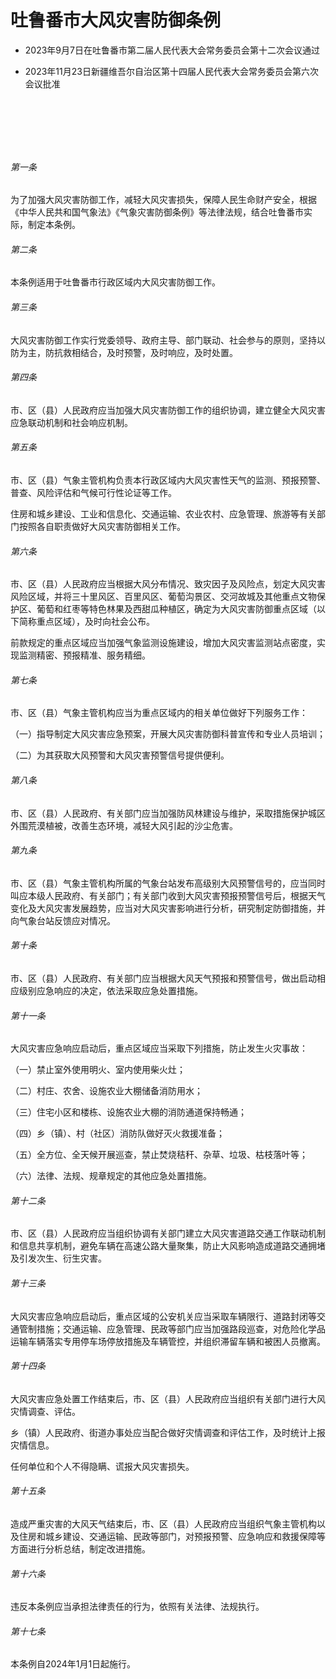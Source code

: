 # 吐鲁番市大风灾害防御条例

- 2023年9月7日在吐鲁番市第二届人民代表大会常务委员会第十二次会议通过

- 2023年11月23日新疆维吾尔自治区第十四届人民代表大会常务委员会第六次会议批准

<!-- INFO END -->

​

​

​

###### 第一条

为了加强大风灾害防御工作，减轻大风灾害损失，保障人民生命财产安全，根据《中华人民共和国气象法》《气象灾害防御条例》等法律法规，结合吐鲁番市实际，制定本条例。

###### 第二条

本条例适用于吐鲁番市行政区域内大风灾害防御工作。

###### 第三条

大风灾害防御工作实行党委领导、政府主导、部门联动、社会参与的原则，坚持以防为主，防抗救相结合，及时预警，及时响应，及时处置。

###### 第四条

市、区（县）人民政府应当加强大风灾害防御工作的组织协调，建立健全大风灾害应急联动机制和社会响应机制。

###### 第五条

市、区（县）气象主管机构负责本行政区域内大风灾害性天气的监测、预报预警、普查、风险评估和气候可行性论证等工作。

住房和城乡建设、工业和信息化、交通运输、农业农村、应急管理、旅游等有关部门按照各自职责做好大风灾害防御相关工作。

###### 第六条

市、区（县）人民政府应当根据大风分布情况、致灾因子及风险点，划定大风灾害风险区域，并将三十里风区、百里风区、葡萄沟景区、交河故城及其他重点文物保护区、葡萄和红枣等特色林果及西甜瓜种植区，确定为大风灾害防御重点区域（以下简称重点区域），及时向社会公布。

前款规定的重点区域应当加强气象监测设施建设，增加大风灾害监测站点密度，实现监测精密、预报精准、服务精细。

###### 第七条

市、区（县）气象主管机构应当为重点区域内的相关单位做好下列服务工作：

（一）指导制定大风灾害应急预案，开展大风灾害防御科普宣传和专业人员培训；

（二）为其获取大风预警和大风灾害预警信号提供便利。

###### 第八条

市、区（县）人民政府、有关部门应当加强防风林建设与维护，采取措施保护城区外围荒漠植被，改善生态环境，减轻大风引起的沙尘危害。

###### 第九条

市、区（县）气象主管机构所属的气象台站发布高级别大风预警信号的，应当同时叫应本级人民政府、有关部门；有关部门收到大风灾害预报预警信号后，根据天气变化及大风灾害发展趋势，应当对大风灾害影响进行分析，研究制定防御措施，并向气象台站反馈应对情况。

###### 第十条

市、区（县）人民政府、有关部门应当根据大风天气预报和预警信号，做出启动相应级别应急响应的决定，依法采取应急处置措施。

###### 第十一条

大风灾害应急响应启动后，重点区域应当采取下列措施，防止发生火灾事故：

（一）禁止室外使用明火、室内使用柴火灶；

（二）村庄、农舍、设施农业大棚储备消防用水；

（三）住宅小区和楼栋、设施农业大棚的消防通道保持畅通；

（四）乡（镇）、村（社区）消防队做好灭火救援准备；

（五）全方位、全天候开展巡查，禁止焚烧秸秆、杂草、垃圾、枯枝落叶等；

（六）法律、法规、规章规定的其他应急处置措施。

###### 第十二条

市、区（县）人民政府应当组织协调有关部门建立大风灾害道路交通工作联动机制和信息共享机制，避免车辆在高速公路大量聚集，防止大风影响造成道路交通拥堵及引发次生、衍生灾害。

###### 第十三条

大风灾害应急响应启动后，重点区域的公安机关应当采取车辆限行、道路封闭等交通管制措施；交通运输、应急管理、民政等部门应当加强路段巡查，对危险化学品运输车辆落实专用停车场停放措施及车辆管控，并组织滞留车辆和被困人员撤离。

###### 第十四条

大风灾害应急处置工作结束后，市、区（县）人民政府应当组织有关部门进行大风灾情调查、评估。

乡（镇）人民政府、街道办事处应当配合做好灾情调查和评估工作，及时统计上报灾情信息。

任何单位和个人不得隐瞒、谎报大风灾害损失。

###### 第十五条

造成严重灾害的大风天气结束后，市、区（县）人民政府应当组织气象主管机构以及住房和城乡建设、交通运输、民政等部门，对预报预警、应急响应和救援保障等方面进行分析总结，制定改进措施。

###### 第十六条

违反本条例应当承担法律责任的行为，依照有关法律、法规执行。

###### 第十七条

本条例自2024年1月1日起施行。
